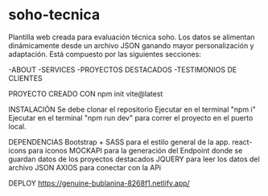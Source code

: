 # soho-tecnica

Plantilla web creada para evaluación técnica soho.
Los datos se alimentan dinámicamente desde un archivo JSON ganando mayor personalización y adaptación.
Está compuesto por las siguientes secciones:

-ABOUT
-SERVICES
-PROYECTOS DESTACADOS
-TESTIMONIOS DE CLIENTES

PROYECTO CREADO CON
npm init vite@latest

INSTALACIÓN
Se debe clonar el repositorio
Ejecutar en el terminal "npm i"
Ejecutar en el terminal "npm run dev" para correr el proyecto en el puerto local.

DEPENDENCIAS
Bootstrap + SASS para el estilo general de la app.
react-icons para iconos
MOCKAPI para la generación del Endpoint donde se guardan datos de los proyectos destacados
JQUERY para leer los datos del archivo JSON
AXIOS para conectar con la APi

DEPLOY
https://genuine-bublanina-8268f1.netlify.app/
